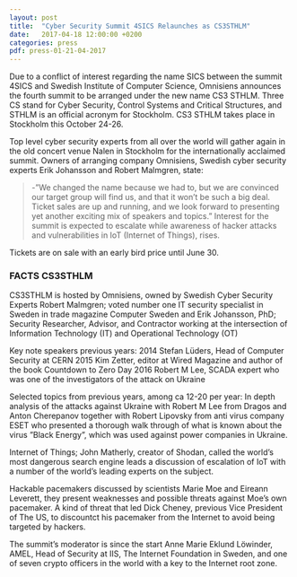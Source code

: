 ```yaml
---
layout: post
title:  "Cyber Security Summit 4SICS Relaunches as CS3STHLM"
date:   2017-04-18 12:00:00 +0200
categories: press
pdf: press-01-21-04-2017
---
```


Due to a conflict of interest regarding the name SICS between the summit 4SICS and Swedish Institute of Computer Science, Omnisiens announces the fourth summit to be arranged under the new name CS3 STHLM. Three CS stand for Cyber Security, Control Systems and Critical Structures, and STHLM is an official acronym for Stockholm. CS3 STHLM takes place in Stockholm this October 24-26.

Top level cyber security experts from all over the world will gather again in the old concert venue Nalen in Stockholm for the internationally acclaimed summit. Owners of arranging company Omnisiens, Swedish cyber security experts Erik Johansson and Robert Malmgren, state:

> -”We changed the name because we had to, but we are convinced our target group will find us, and that it won’t be such a big deal. Ticket sales are up and running, and we look forward to presenting yet another exciting mix of speakers and topics.”
Interest for the summit is expected to escalate while awareness of hacker attacks and vulnerabilities in IoT (Internet of Things), rises.

Tickets are on sale with an early bird price until June 30.

### FACTS CS3STHLM

CS3STHLM is hosted by Omnisiens, owned by Swedish Cyber Security Experts Robert Malmgren; voted number one IT security specialist in Sweden in trade magazine Computer Sweden and Erik Johansson, PhD; Security Researcher, Advisor, and Contractor working at the intersection of Information Technology (IT) and Operational Technology (OT)

Key note speakers previous years:
2014 Stefan Lüders, Head of Computer Security at CERN
2015 Kim Zetter, editor at Wired Magazine and author of the book Countdown to Zero Day 2016 Robert M Lee, SCADA expert who was one of the investigators of the attack on Ukraine

Selected topics from previous years, among ca 12-20 per year:
In depth analysis of the attacks against Ukraine with Robert M Lee from Dragos and Anton Cherepanov together with Robert Lipovsky from anti virus company ESET who presented a thorough walk through of what is known about the virus ”Black Energy”, which was used against power companies in Ukraine.

Internet of Things; John Matherly, creator of Shodan, called the world’s most dangerous search engine leads a discussion of escalation of IoT with a number of the world’s leading experts on the subject.

Hackable pacemakers discussed by scientists Marie Moe and Eireann Leverett, they present weaknesses and possible threats against Moe’s own pacemaker. A kind of threat that led Dick Cheney, previous Vice President of The US, to discountct his pacemaker from the Internet to avoid being targeted by hackers.

The summit’s moderator is since the start Anne Marie Eklund Löwinder, AMEL, Head of Security at IIS, The Internet Foundation in Sweden, and one of seven crypto officers in the world with a key to the Internet root zone.